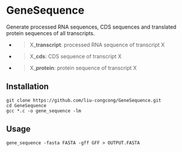 # GeneSequence

Generate processed RNA sequences, CDS sequences and translated protein sequences of all transcripts.

* >X_**transcript**: processed RNA sequence of transcript X

* >X_**cds**: CDS sequence of transcript X

* >X_**protein**: protein sequence of transcript X

## Installation

```shell
git clone https://github.com/liu-congcong/GeneSequence.git
cd GeneSequence
gcc *.c -o gene_sequence -lm
```

## Usage

```shell
gene_sequence -fasta FASTA -gff GFF > OUTPUT.FASTA
```
